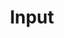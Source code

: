 ---
layout: default
title: Input
parent: Intro to Arduino
nav_order: 2
has_toc: true # on by default
has_children: false
---